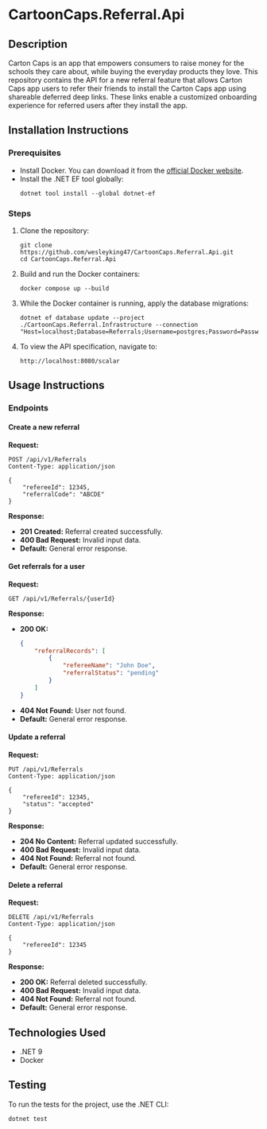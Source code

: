 # CartoonCaps.Referral.Api

## Description

Carton Caps is an app that empowers consumers to raise money for the schools they care about, while buying the everyday products they love. This repository contains the API for a new referral feature that allows Carton Caps app users to refer their friends to install the Carton Caps app using shareable deferred deep links. These links enable a customized onboarding experience for referred users after they install the app.

## Installation Instructions

### Prerequisites

- Install Docker. You can download it from the [official Docker website](https://www.docker.com/get-started).
- Install the .NET EF tool globally:
    ```shell
    dotnet tool install --global dotnet-ef
    ```

### Steps

1. Clone the repository:
    ```shell
    git clone https://github.com/wesleyking47/CartoonCaps.Referral.Api.git
    cd CartoonCaps.Referral.Api
    ```

2. Build and run the Docker containers:
    ```shell
    docker compose up --build
    ```

3. While the Docker container is running, apply the database migrations:
    ```shell
    dotnet ef database update --project ./CartoonCaps.Referral.Infrastructure --connection "Host=localhost;Database=Referrals;Username=postgres;Password=Password1!"
    ```

4. To view the API specification, navigate to:
    ```
    http://localhost:8080/scalar
    ```

## Usage Instructions

### Endpoints

#### Create a new referral

**Request:**
```http
POST /api/v1/Referrals
Content-Type: application/json

{
    "refereeId": 12345,
    "referralCode": "ABCDE"
}
```

**Response:**
- **201 Created:** Referral created successfully.
- **400 Bad Request:** Invalid input data.
- **Default:** General error response.

#### Get referrals for a user

**Request:**
```http
GET /api/v1/Referrals/{userId}
```

**Response:**
- **200 OK:**
    ```json
    {
        "referralRecords": [
            {
                "refereeName": "John Doe",
                "referralStatus": "pending"
            }
        ]
    }
    ```
- **404 Not Found:** User not found.
- **Default:** General error response.

#### Update a referral

**Request:**
```http
PUT /api/v1/Referrals
Content-Type: application/json

{
    "refereeId": 12345,
    "status": "accepted"
}
```

**Response:**
- **204 No Content:** Referral updated successfully.
- **400 Bad Request:** Invalid input data.
- **404 Not Found:** Referral not found.
- **Default:** General error response.

#### Delete a referral

**Request:**
```http
DELETE /api/v1/Referrals
Content-Type: application/json

{
    "refereeId": 12345
}
```

**Response:**
- **200 OK:** Referral deleted successfully.
- **400 Bad Request:** Invalid input data.
- **404 Not Found:** Referral not found.
- **Default:** General error response.

## Technologies Used

- .NET 9
- Docker

## Testing

To run the tests for the project, use the .NET CLI:

```shell
dotnet test
```